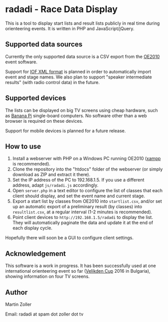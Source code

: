 # radadi - Race Data Display

This is a tool to display start lists and result lists publicly in real time during orienteering events. It is written in PHP and JavaScript/jQuery.


## Supported data sources
Currently the only supported data source is a CSV export from the [OE2010](http://www.sportsoftware.de) event software.

Support for [IOF XML format](http://orienteering.org/resources/it/data-standard-3-0/) is planned in order to automatically import event and stage names. We also plan to support "speaker intermediate results" (with radio control data) in the future.


## Supported devices
The lists can be displayed on big TV screens using cheap hardware, such as [Banana Pi](https://www.reichelt.de/Einplatinen-Computer/BANANA-PI/3/index.html?ACTION=3&GROUPID=6666&ARTICLE=144326) single-board computers. No software other than a web browser is required on these devices.

Support for mobile devices is planned for a future release.


## How to use
1. Install a webserver with PHP on a Windows PC running OE2010 ([xampp](http://apachefriends.org) is recommended).
2. Clone the repository into the "htdocs" folder of the webserver (or simply download as ZIP and extract it there).
3. Set the IP address of the PC to 192.168.1.5. If you use a different address, adapt `js/radadi.js` accordingly.
4. Open `server.php` in a text editor to configure the list of classes that each client should display, and set the event name and current stage.
5. Export a start list by classes from OE2010 into `startlist.csv`, and/or set up an automatic export of a preliminary result (by classes) into `resultlist.csv`, at a regular interval (1-2 minutes is recommended).
6. Point client devices to `http://192.168.1.5/radadi` to display the list. They will automatically paginate the data and update it at the end of each display cycle.

Hopefully there will soon be a GUI to configure client settings.


## Acknowledgement
This software is a work in progress. It has been successfully used at one international orienteering event so far ([Velikden Cup](http://cup.variant5.org) 2016 in Bulgaria), showing information on four TV screens.


## Author
Martin Zoller

Email: radadi at spam dot zoller dot tv
